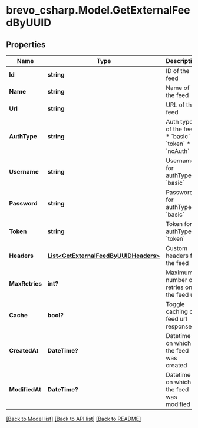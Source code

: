 # brevo_csharp.Model.GetExternalFeedByUUID
## Properties

Name | Type | Description | Notes
------------ | ------------- | ------------- | -------------
**Id** | **string** | ID of the feed | 
**Name** | **string** | Name of the feed | 
**Url** | **string** | URL of the feed | 
**AuthType** | **string** | Auth type of the feed: * &#x60;basic&#x60; * &#x60;token&#x60; * &#x60;noAuth&#x60;  | 
**Username** | **string** | Username for authType &#x60;basic&#x60; | [optional] 
**Password** | **string** | Password for authType &#x60;basic&#x60; | [optional] 
**Token** | **string** | Token for authType &#x60;token&#x60; | [optional] 
**Headers** | [**List&lt;GetExternalFeedByUUIDHeaders&gt;**](GetExternalFeedByUUIDHeaders.md) | Custom headers for the feed | 
**MaxRetries** | **int?** | Maximum number of retries on the feed url | 
**Cache** | **bool?** | Toggle caching of feed url response | 
**CreatedAt** | **DateTime?** | Datetime on which the feed was created | 
**ModifiedAt** | **DateTime?** | Datetime on which the feed was modified | 

[[Back to Model list]](../README.md#documentation-for-models) [[Back to API list]](../README.md#documentation-for-api-endpoints) [[Back to README]](../README.md)

